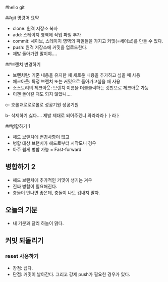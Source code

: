 #hello git


##git 명령어 요약

- clone: 원격 저장소 복사
- add: 스테이지 영역에 작업 파일 추가
- commit: 세이브, 스테이지 영역의 파일들을 가지고 커밋(=세이브)를 만들 수 있다.
- push: 원격 저장소에 커밋을 업로드한다.
- 제발 돌아가란 말이야....

##브랜치 변경하기

- 브랜치란: 기존 내용을 유지한 채 새로운 내용을 추가하고 싶을 때 사용
- 체크아웃: 특정 브랜치 또는 커밋으로 돌아가고싶을 때 사용
- 소스트리의 체크아웃: 브랜치 이름을 더블클릭하는 것만으로 체크아웃 가능
- 이젠 돌아갈 때도 되지 않았니....

c- 호롤ㄹ로로로롤로 성공기원 성공기원

b- 삭제하기 싫다.... 제발 제대로 되어주겠니
와라라라ㅏㅏ라ㅏ

##병합하기 1
- 헤드 브랜치에 변경사항이 없고
- 병합 대상 브랜치가 헤드로부터 시작도니 경우
- 아주 쉽게 병합 가능 = Fast-forward


## 병합하기 2
- 헤드 브랜치에 추가적인 커밋이 생기는 겨우
- 진짜 병합이 필요해진다.
- 충돌이 안나면 좋은데, 충돌이 나도 겁내지 말자.

## 오늘의 기분
- 내 기분과 달리 하늘이 맑다. 

## 커밋 되돌리기

### reset 사용하기

- 장점: 쉽다.
- 단점: 커밋이 날아간다. 그리고 강제 push가 필요한 경우가 있다.
